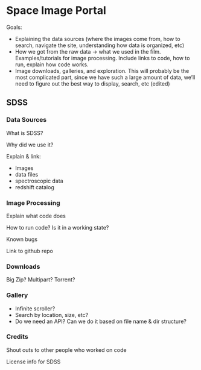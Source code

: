 # Space Image Portal


Goals:

* Explaining the data sources (where the images come from, how to search, navigate the site, understanding how data is organized, etc)
* How we got from the raw data -> what we used in the film. Examples/tutorials for image processing. Include links to code, how to run, explain how code works. 
* Image downloads, galleries, and exploration. This will probably be the most complicated part, since we have such a large amount of data, we’ll need to figure out the best way to display, search, etc (edited)

## SDSS

### Data Sources

What is SDSS?

Why did we use it?

Explain & link: 

* Images
* data files
* spectroscopic data
* redshift catalog


### Image Processing

Explain what code does

How to run code? Is it in a working state?

Known bugs

Link to github repo


### Downloads

Big Zip? Multipart? Torrent?

### Gallery

* Infinite scroller? 
* Search by location, size, etc?
* Do we need an API? Can we do it based on file name & dir structure?

### Credits

Shout outs to other people who worked on code

License info for SDSS
